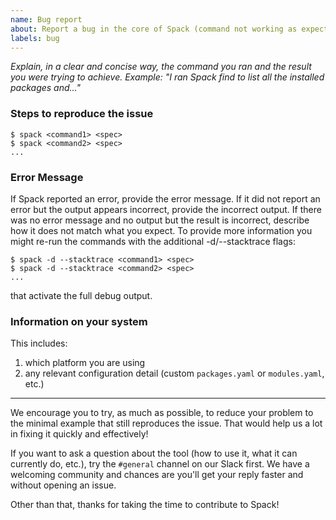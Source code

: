 ```yaml
---
name: Bug report 
about: Report a bug in the core of Spack (command not working as expected, etc.) 
labels: bug
---
```



*Explain, in a clear and concise way, the command you ran and the result you were trying to achieve.
Example: "I ran Spack find to list all the installed packages and..."*



### Steps to reproduce the issue

```console
$ spack <command1> <spec>
$ spack <command2> <spec>
...
```

### Error Message

If Spack reported an error, provide the error message. If it did not report an error
but the output appears incorrect, provide the incorrect output. If there was no error
message and no output but the result is incorrect, describe how it does not match
what you expect. To provide more information you might re-run the commands with 
the additional -d/--stacktrace flags:
```console
$ spack -d --stacktrace <command1> <spec>
$ spack -d --stacktrace <command2> <spec>
...
```
that activate the full debug output. 


### Information on your system

This includes:

 1. which platform you are using
 2. any relevant configuration detail (custom `packages.yaml` or `modules.yaml`, etc.)

-----

We encourage you to try, as much as possible, to reduce your problem to the minimal example that still reproduces the issue. That would help us a lot in fixing it quickly and effectively!

If you want to ask a question about the tool (how to use it, what it can currently do, etc.), try the `#general` channel on our Slack first. We have a welcoming community and chances are you'll get your reply faster and without opening an issue.

Other than that, thanks for taking the time to contribute to Spack!
